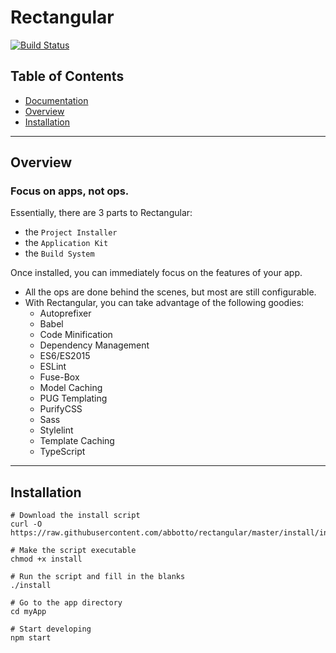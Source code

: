 # Rectangular
[![Build Status](https://travis-ci.org/abbotto/rectangular.svg?branch=master)](https://travis-ci.org/abbotto/rectangular)

## Table of Contents
* [Documentation](install/project/README.md)
* [Overview](#Overview)
* [Installation](#Installation)

---

## <a name='Overview'></a>Overview

### Focus on apps, not ops.
Essentially, there are 3 parts to Rectangular:
- the `Project Installer`
- the `Application Kit`
- the `Build System`

Once installed, you can immediately focus on the features of your app.
- All the ops are done behind the scenes, but most are still configurable.
- With Rectangular, you can take advantage of the following goodies:
	- Autoprefixer
	- Babel
	- Code Minification
	- Dependency Management
	- ES6/ES2015
	- ESLint
	- Fuse-Box
	- Model Caching
	- PUG Templating
	- PurifyCSS
	- Sass
	- Stylelint
	- Template Caching
	- TypeScript

---

## <a name='Installation'></a>Installation

	# Download the install script
	curl -O https://raw.githubusercontent.com/abbotto/rectangular/master/install/install
	
	# Make the script executable
	chmod +x install
	
	# Run the script and fill in the blanks
	./install
	
	# Go to the app directory
	cd myApp

	# Start developing
	npm start

